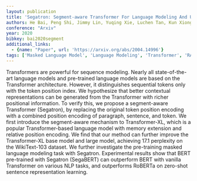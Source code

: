```yaml
---
layout: publication
title: 'Segatron: Segment-aware Transformer For Language Modeling And Understanding'
authors: He Bai, Peng Shi, Jimmy Lin, Yuqing Xie, Luchen Tan, Kun Xiong, Wen Gao, Ming Li
conference: "Arxiv"
year: 2020
bibkey: bai2020segment
additional_links:
  - {name: "Paper", url: 'https://arxiv.org/abs/2004.14996'}
tags: ['Masked Language Model', 'Language Modeling', 'Transformer', 'RAG', 'Training Techniques', 'Model Architecture', 'BERT', 'Reinforcement Learning', 'Pre-Training', 'Pretraining Methods']
---
```

Transformers are powerful for sequence modeling. Nearly all state-of-the-art
language models and pre-trained language models are based on the Transformer
architecture. However, it distinguishes sequential tokens only with the token
position index. We hypothesize that better contextual representations can be
generated from the Transformer with richer positional information. To verify
this, we propose a segment-aware Transformer (Segatron), by replacing the
original token position encoding with a combined position encoding of
paragraph, sentence, and token. We first introduce the segment-aware mechanism
to Transformer-XL, which is a popular Transformer-based language model with
memory extension and relative position encoding. We find that our method can
further improve the Transformer-XL base model and large model, achieving 17.1
perplexity on the WikiText-103 dataset. We further investigate the pre-training
masked language modeling task with Segatron. Experimental results show that
BERT pre-trained with Segatron (SegaBERT) can outperform BERT with vanilla
Transformer on various NLP tasks, and outperforms RoBERTa on zero-shot sentence
representation learning.

